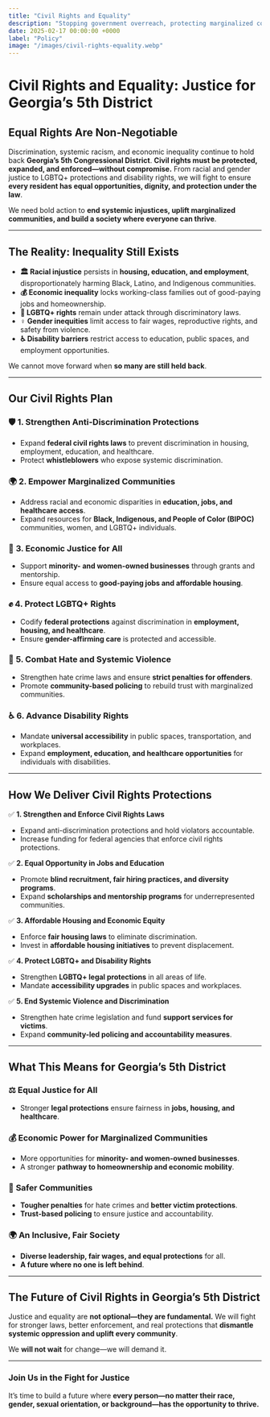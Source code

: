 ```yaml
---
title: "Civil Rights and Equality"
description: "Stopping government overreach, protecting marginalized communities, and ensuring equal rights and justice for all."
date: 2025-02-17 00:00:00 +0000
label: "Policy"
image: "/images/civil-rights-equality.webp"
---
```


# **Civil Rights and Equality: Justice for Georgia’s 5th District**  

## **Equal Rights Are Non-Negotiable**  

Discrimination, systemic racism, and economic inequality continue to hold back **Georgia’s 5th Congressional District**. **Civil rights must be protected, expanded, and enforced—without compromise.** From racial and gender justice to LGBTQ+ protections and disability rights, we will fight to ensure **every resident has equal opportunities, dignity, and protection under the law**.  

We need bold action to **end systemic injustices, uplift marginalized communities, and build a society where everyone can thrive**.  

---

## **The Reality: Inequality Still Exists**  

- **🏛️ Racial injustice** persists in **housing, education, and employment**, disproportionately harming Black, Latino, and Indigenous communities.  
- **💰 Economic inequality** locks working-class families out of good-paying jobs and homeownership.  
- **🌈 LGBTQ+ rights** remain under attack through discriminatory laws.  
- **♀️ Gender inequities** limit access to fair wages, reproductive rights, and safety from violence.  
- **♿ Disability barriers** restrict access to education, public spaces, and employment opportunities.  

We cannot move forward when **so many are still held back**.  

---

## **Our Civil Rights Plan**  

### 🛡️ **1. Strengthen Anti-Discrimination Protections**  
- Expand **federal civil rights laws** to prevent discrimination in housing, employment, education, and healthcare.  
- Protect **whistleblowers** who expose systemic discrimination.  

### 🌍 **2. Empower Marginalized Communities**  
- Address racial and economic disparities in **education, jobs, and healthcare access**.  
- Expand resources for **Black, Indigenous, and People of Color (BIPOC)** communities, women, and LGBTQ+ individuals.  

### 💼 **3. Economic Justice for All**  
- Support **minority- and women-owned businesses** through grants and mentorship.  
- Ensure equal access to **good-paying jobs and affordable housing**.  

### ✊ **4. Protect LGBTQ+ Rights**  
- Codify **federal protections** against discrimination in **employment, housing, and healthcare**.  
- Ensure **gender-affirming care** is protected and accessible.  

### 🚨 **5. Combat Hate and Systemic Violence**  
- Strengthen hate crime laws and ensure **strict penalties for offenders**.  
- Promote **community-based policing** to rebuild trust with marginalized communities.  

### ♿ **6. Advance Disability Rights**  
- Mandate **universal accessibility** in public spaces, transportation, and workplaces.  
- Expand **employment, education, and healthcare opportunities** for individuals with disabilities.  

---

## **How We Deliver Civil Rights Protections**  

✅ **1. Strengthen and Enforce Civil Rights Laws**  
- Expand anti-discrimination protections and hold violators accountable.  
- Increase funding for federal agencies that enforce civil rights protections.  

✅ **2. Equal Opportunity in Jobs and Education**  
- Promote **blind recruitment, fair hiring practices, and diversity programs**.  
- Expand **scholarships and mentorship programs** for underrepresented communities.  

✅ **3. Affordable Housing and Economic Equity**  
- Enforce **fair housing laws** to eliminate discrimination.  
- Invest in **affordable housing initiatives** to prevent displacement.  

✅ **4. Protect LGBTQ+ and Disability Rights**  
- Strengthen **LGBTQ+ legal protections** in all areas of life.  
- Mandate **accessibility upgrades** in public spaces and workplaces.  

✅ **5. End Systemic Violence and Discrimination**  
- Strengthen hate crime legislation and fund **support services for victims**.  
- Expand **community-led policing and accountability measures**.  

---

## **What This Means for Georgia’s 5th District**  

### ⚖️ **Equal Justice for All**  
- Stronger **legal protections** ensure fairness in **jobs, housing, and healthcare**.  

### 💰 **Economic Power for Marginalized Communities**  
- More opportunities for **minority- and women-owned businesses**.  
- A stronger **pathway to homeownership and economic mobility**.  

### 🚨 **Safer Communities**  
- **Tougher penalties** for hate crimes and **better victim protections**.  
- **Trust-based policing** to ensure justice and accountability.  

### 🌍 **An Inclusive, Fair Society**  
- **Diverse leadership, fair wages, and equal protections** for all.  
- **A future where no one is left behind**.  

---

## **The Future of Civil Rights in Georgia’s 5th District**  

Justice and equality are **not optional—they are fundamental.** We will fight for stronger laws, better enforcement, and real protections that **dismantle systemic oppression and uplift every community**.  

We **will not wait** for change—we will demand it.  

---

### **Join Us in the Fight for Justice**  

It’s time to build a future where **every person—no matter their race, gender, sexual orientation, or background—has the opportunity to thrive.** 